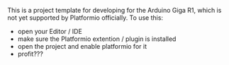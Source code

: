 This is a project template for developing for the Arduino Giga R1, which is not yet supported by Platformio officially. To use this:
- open your Editor / IDE
- make sure the Platformio extention / plugin is installed
- open the project and enable platformio for it
- profit???